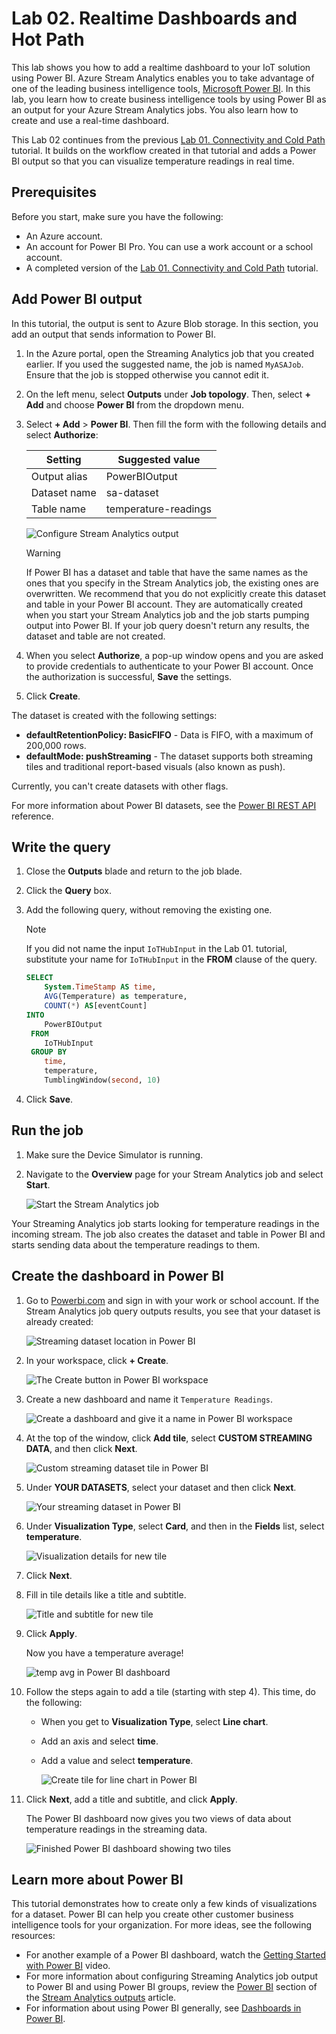 # Lab 02. Realtime Dashboards and Hot Path

This lab shows you how to add a realtime dashboard to your IoT solution using Power BI. Azure Stream Analytics enables you to take advantage of one of the leading business intelligence tools, [Microsoft Power BI](https://powerbi.com/). In this lab, you learn how to create business intelligence tools by using Power BI as an output for your Azure Stream Analytics jobs. You also learn how to create and use a real-time dashboard.

This Lab 02 continues from the previous [Lab 01. Connectivity and Cold Path](./lab01-connectivity-cold-path.md) tutorial. It builds on the workflow created in that tutorial and adds a Power BI output so that you can visualize temperature readings in real time. 

## Prerequisites

Before you start, make sure you have the following:

* An Azure account.
* An account for Power BI Pro. You can use a work account or a school account.
* A completed version of the [Lab 01. Connectivity and Cold Path](./lab01-connectivity-cold-path.md)  tutorial.

## Add Power BI output
In this tutorial, the output is sent to Azure Blob storage. In this section, you add an output that sends information to Power BI.

1. In the Azure portal, open the Streaming Analytics job that you created earlier. If you used the suggested name, the job is named `MyASAJob`. Ensure that the job is stopped otherwise you cannot edit it.

2. On the left menu, select **Outputs** under **Job topology**. Then, select **+ Add** and choose **Power BI** from the dropdown menu.

3. Select **+ Add** > **Power BI**. Then fill the form with the following details and select **Authorize**:

   |**Setting**  |**Suggested value**  |
   |---------|---------|
   |Output alias  |  PowerBIOutput  |
   |Dataset name  |   sa-dataset  |
   |Table name |  temperature-readings  |

   ![Configure Stream Analytics output](./img/lab02/configure-stream-analytics-output.png)

   > [!WARNING]
   > If Power BI has a dataset and table that have the same names as the ones that you specify in the Stream Analytics job, the existing ones are overwritten.
   > We recommend that you do not explicitly create this dataset and table in your Power BI account. They are automatically created when you start your Stream Analytics job and the job starts pumping output into Power BI. If your job query doesn't return any results, the dataset and table are not  created.
   >

4. When you select **Authorize**, a pop-up window opens and you are asked to provide credentials to authenticate to your Power BI account. Once the authorization is successful, **Save** the settings.

8. Click **Create**.

The dataset is created with the following settings:

* **defaultRetentionPolicy: BasicFIFO** - Data is FIFO, with a maximum of 200,000 rows.
* **defaultMode: pushStreaming** - The dataset supports both streaming tiles and traditional report-based visuals (also known as push).

Currently, you can't create datasets with other flags.

For more information about Power BI datasets, see the [Power BI REST API](https://msdn.microsoft.com/library/mt203562.aspx) reference.


## Write the query

1. Close the **Outputs** blade and return to the job blade.

2. Click the **Query** box. 

3. Add the following query, without removing the existing one. 

    >[!NOTE]
    >If you did not name the input `IoTHubInput` in the Lab 01. tutorial, substitute your name for `IoTHubInput` in the **FROM** clause of the query.

   ```SQL
   SELECT
       System.TimeStamp AS time,
       AVG(Temperature) as temperature, 
       COUNT(*) AS[eventCount]
   INTO
       PowerBIOutput
    FROM
       IoTHubInput
    GROUP BY
       time, 
       temperature,
       TumblingWindow(second, 10)
   ```

4. Click **Save**.

## Run the job

1. Make sure the Device Simulator is running.

2. Navigate to the **Overview** page for your Stream Analytics job and select **Start**.

    ![Start the Stream Analytics job](./img/lab02/stream-analytics-sa-job-start-output.png)

Your Streaming Analytics job starts looking for temperature readings in the incoming stream. The job also creates the dataset and table in Power BI and starts sending data about the temperature readings to them.


## Create the dashboard in Power BI

1. Go to [Powerbi.com](https://powerbi.com) and sign in with your work or school account. If the Stream Analytics job query outputs results, you see that your dataset is already created:

    ![Streaming dataset location in Power BI](./img/lab02/stream-analytics-streaming-dataset.png)

2. In your workspace, click **+&nbsp;Create**.

    ![The Create button in Power BI workspace](./img/lab02/pbi-create-dashboard.png)

3. Create a new dashboard and name it `Temperature Readings`.

    ![Create a dashboard and give it a name in Power BI workspace](./img/lab02/pbi-create-dashboard-name.png)

4. At the top of the window, click **Add tile**, select **CUSTOM STREAMING DATA**, and then click **Next**.

    ![Custom streaming dataset tile in Power BI](./img/lab02/custom-streaming-data.png)

5. Under **YOUR DATASETS**, select your dataset and then click **Next**.

    ![Your streaming dataset in Power BI](./img/lab02/your-streaming-dataset.png)

6. Under **Visualization Type**, select **Card**, and then in the **Fields** list, select **temperature**.

    ![Visualization details for new tile](./img/lab02/add-temperature-tile.png)

7. Click **Next**.

8. Fill in tile details like a title and subtitle.

    ![Title and subtitle for new tile](./img/lab02/pbi-new-tile-details.png)

9. Click **Apply**.

    Now you have a temperature average!

    ![temp avg in Power BI dashboard](./img/lab02/power-bi-counter-tile.png)

10. Follow the steps again to add a tile (starting with step 4). This time, do the following:

    * When you get to **Visualization Type**, select **Line chart**. 
    * Add an axis and select **time**. 
    * Add a value and select **temperature**.

      ![Create tile for line chart in Power BI](././img/lab02/pbi-create-tile-line-chart.png)

9. Click **Next**, add a title and subtitle, and click **Apply**.

     The Power BI dashboard now gives you two views of data about temperature readings in the streaming data.

     ![Finished Power BI dashboard showing two tiles](./img/lab02/pbi-dashboard-finished.png)


## Learn more about Power BI

This tutorial demonstrates how to create only a few kinds of visualizations for a dataset. Power BI can help you create other customer business intelligence tools for your organization. For more ideas, see the following resources:

* For another example of a Power BI dashboard, watch the [Getting Started with Power BI](https://youtu.be/L-Z_6P56aas?t=1m58s) video.
* For more information about configuring Streaming Analytics job output to Power BI and using Power BI groups, review the [Power BI](stream-analytics-define-outputs.md#power-bi) section of the [Stream Analytics outputs](stream-analytics-define-outputs.md) article. 
* For information about using Power BI generally, see [Dashboards in Power BI](https://powerbi.microsoft.com/documentation/powerbi-service-dashboards/).

